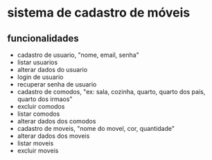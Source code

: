 # sistema de cadastro de móveis

## funcionalidades
- cadastro de usuario, "nome, email, senha"
- listar usuarios
- alterar dados do usuario
- login de usuario
- recuperar senha de usuario
- cadastro de comodos, "ex: sala, cozinha, quarto, quarto dos pais, quarto dos irmaos"
- excluir comodos
- listar comodos 
- alterar dados dos comodos
- cadastro de moveis, "nome do movel, cor, quantidade"
- alterar dados dos moveis
- listar moveis
- excluir moveis